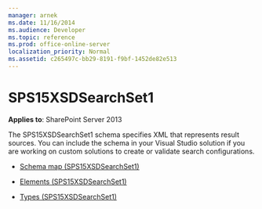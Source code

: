 ```yaml
---
manager: arnek
ms.date: 11/16/2014
ms.audience: Developer
ms.topic: reference
ms.prod: office-online-server
localization_priority: Normal
ms.assetid: c265497c-bb29-8191-f9bf-1452de82e513
---
```


# SPS15XSDSearchSet1

**Applies to**: SharePoint Server 2013

The SPS15XSDSearchSet1 schema specifies XML that represents result sources. You can include the schema in your Visual Studio solution if you are working on custom solutions to create or validate search configurations.

- [Schema map (SPS15XSDSearchSet1)](schema-map-sps15xsdsearchset1.md)

- [Elements (SPS15XSDSearchSet1)](elements-sps15xsdsearchset1.md)

- [Types (SPS15XSDSearchSet1)](types-sps15xsdsearchset1.md)








